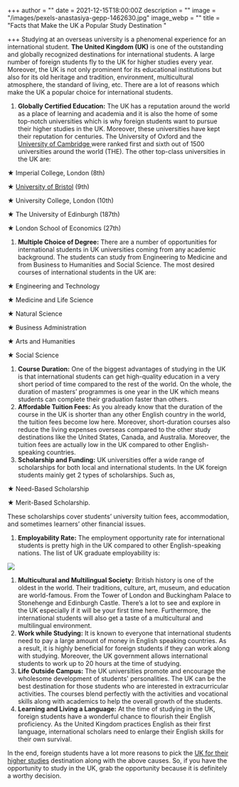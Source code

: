 +++
author = ""
date = 2021-12-15T18:00:00Z
description = ""
image = "/images/pexels-anastasiya-gepp-1462630.jpg"
image_webp = ""
title = "Facts that Make the UK a Popular Study Destination "

+++
Studying at an overseas university is a phenomenal experience for an international student. **The United Kingdom (UK)** is one of the outstanding and globally recognized destinations for international students. A large number of foreign students fly to the UK for higher studies every year. Moreover, the UK is not only prominent for its educational institutions but also for its old heritage and tradition, environment, multicultural atmosphere, the standard of living, etc. There are a lot of reasons which make the UK a popular choice for international students.

1. **Globally Certified Education:** The UK has a reputation around the world as a place of learning and academia and it is also the home of some top-notch universities which is why foreign students want to pursue their higher studies in the UK. Moreover, these universities have kept their reputation for centuries. The University of Oxford and the [University of Cambridge ](https://www.cam.ac.uk/)were ranked first and sixth out of 1500 universities around the world (THE). The other top-class universities in the UK are:

★ Imperial College, London (8th)

★ [University of Bristol](https://ahzassociates.co.uk/uk/university/university-of-bristol/) (9th)

★ University College, London (10th)

★ The University of Edinburgh (187th)

★ London School of Economics (27th)

1. **Multiple Choice of Degree:** There are a number of opportunities for international students in UK universities coming from any academic background. The students can study from Engineering to Medicine and from Business to Humanities and Social Science. The most desired courses of international students in the UK are:

★ Engineering and Technology

★ Medicine and Life Science

★ Natural Science

★ Business Administration

★ Arts and Humanities

★ Social Science

1. **Course Duration:** One of the biggest advantages of studying in the UK is that international students can get high-quality education in a very short period of time compared to the rest of the world. On the whole, the duration of masters’ programmes is one year in the UK which means students can complete their graduation faster than others.
2. **Affordable Tuition Fees:** As you already know that the duration of the course in the UK is shorter than any other English country in the world, the tuition fees become low here. Moreover, short-duration courses also reduce the living expenses overseas compared to the other study destinations like the United States, Canada, and Australia. Moreover, the tuition fees are actually low in the UK compared to other English-speaking countries.
3. **Scholarship and Funding:** UK universities offer a wide range of scholarships for both local and international students. In the UK foreign students mainly get 2 types of scholarships. Such as,

★ Need-Based Scholarship

★ Merit-Based Scholarship.

These scholarships cover students’ university tuition fees, accommodation, and sometimes learners’ other financial issues.

1. **Employability Rate:** The employment opportunity rate for international students is pretty high in the UK compared to other English-speaking nations. The list of UK graduate employability is:

![](https://telegra.ph/file/dfc611db9222d7abcc211.png)

1. **Multicultural and Multilingual Society:** British history is one of the oldest in the world. Their traditions, culture, art, museum, and education are world-famous. From the Tower of London and Buckingham Palace to Stonehenge and Edinburgh Castle. There’s a lot to see and explore in the UK especially if it will be your first time here. Furthermore, the international students will also get a taste of a multicultural and multilingual environment.
2. **Work while Studying:** It is known to everyone that international students need to pay a large amount of money in English speaking countries. As a result, it is highly beneficial for foreign students if they can work along with studying. Moreover, the UK government allows international students to work up to 20 hours at the time of studying.
3. **Life Outside Campus:** The UK universities promote and encourage the wholesome development of students' personalities. The UK can be the best destination for those students who are interested in extracurricular activities. The courses blend perfectly with the activities and vocational skills along with academics to help the overall growth of the students.
4. **Learning and Living a Language:** At the time of studying in the UK, foreign students have a wonderful chance to flourish their English proficiency. As the United Kingdom practices English as their first language, international scholars need to enlarge their English skills for their own survival.

In the end, foreign students have a lot more reasons to pick the [UK for their higher studies](https://ahzassociates.co.uk/march-april-may-june-intake-uk-university-courses/) destination along with the above causes. So, if you have the opportunity to study in the UK, grab the opportunity because it is definitely a worthy decision.